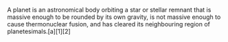 A planet is an astronomical body orbiting a star or stellar remnant that is massive enough to be rounded by its own gravity, is not massive enough to cause thermonuclear fusion, and has cleared its neighbouring region of planetesimals.[a][1][2]